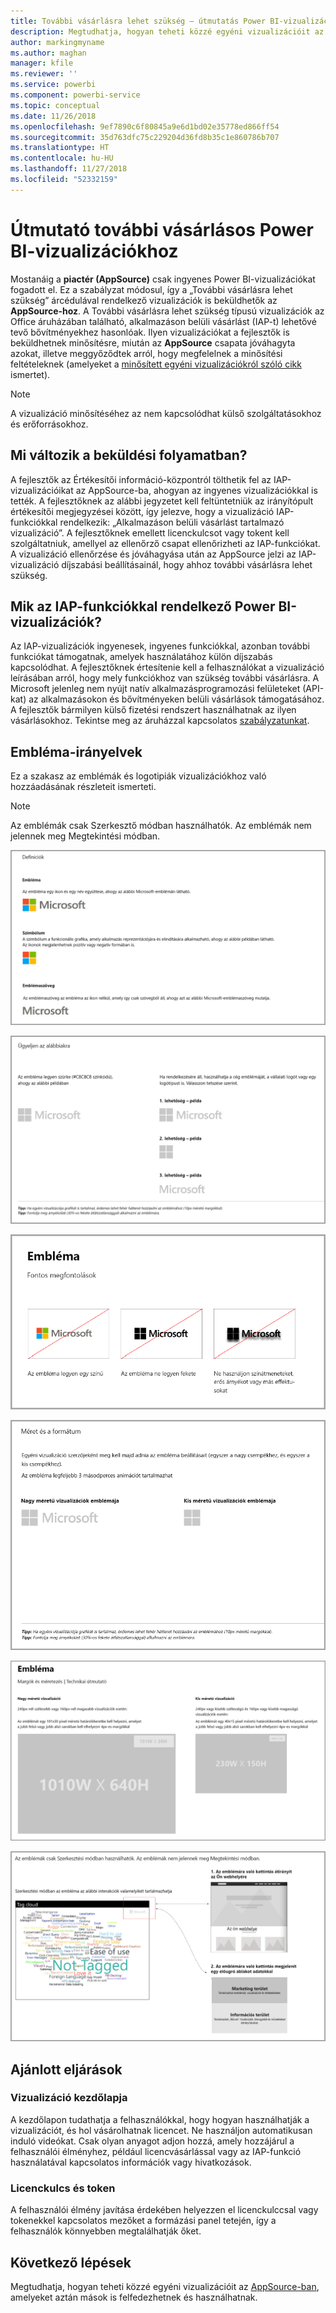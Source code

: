 ```yaml
---
title: További vásárlásra lehet szükség – útmutatás Power BI-vizualizációkhoz
description: Megtudhatja, hogyan teheti közzé egyéni vizualizációit az AppSource-ban, amelyeket aztán mások is felfedezhetnek és használhatnak vásárlással.
author: markingmyname
ms.author: maghan
manager: kfile
ms.reviewer: ''
ms.service: powerbi
ms.component: powerbi-service
ms.topic: conceptual
ms.date: 11/26/2018
ms.openlocfilehash: 9ef7890c6f80845a9e6d1bd02e35778ed866ff54
ms.sourcegitcommit: 35d763dfc75c229204d36fd8b35c1e860786b707
ms.translationtype: HT
ms.contentlocale: hu-HU
ms.lasthandoff: 11/27/2018
ms.locfileid: "52332159"
---
```

# <a name="guidelines-for-power-bi-visuals-with-additional-purchases"></a>Útmutató további vásárlásos Power BI-vizualizációkhoz

Mostanáig a **piactér (AppSource)** csak ingyenes Power BI-vizualizációkat fogadott el. Ez a szabályzat módosul, így a „További vásárlásra lehet szükség” árcédulával rendelkező vizualizációk is beküldhetők az **AppSource-hoz**. A További vásárlásra lehet szükség típusú vizualizációk az Office áruházában található, alkalmazáson belüli vásárlást (IAP-t) lehetővé tevő bővítményekhez hasonlóak. Ilyen vizualizációkat a fejlesztők is beküldhetnek minősítésre, miután az **AppSource** csapata jóváhagyta azokat, illetve meggyőződtek arról, hogy megfelelnek a minősítési feltételeknek (amelyeket a [minősített egyéni vizualizációkról szóló cikk](../power-bi-custom-visuals-certified.md) ismertet).

> [!Note]
> A vizualizáció minősítéséhez az nem kapcsolódhat külső szolgáltatásokhoz és erőforrásokhoz.

## <a name="whats-changing-in-the-submission-process"></a>Mi változik a beküldési folyamatban?

A fejlesztők az Értékesítői információ-központról tölthetik fel az IAP-vizualizációikat az AppSource-ba, ahogyan az ingyenes vizualizációkkal is tették. A fejlesztőknek az alábbi jegyzetet kell feltüntetniük az irányítópult értékesítői megjegyzései között, így jelezve, hogy a vizualizáció IAP-funkciókkal rendelkezik: „Alkalmazáson belüli vásárlást tartalmazó vizualizáció”. A fejlesztőknek emellett licenckulcsot vagy tokent kell szolgáltatniuk, amellyel az ellenőrző csapat ellenőrizheti az IAP-funkciókat. A vizualizáció ellenőrzése és jóváhagyása után az AppSource jelzi az IAP-vizualizáció díjszabási beállításainál, hogy ahhoz további vásárlásra lehet szükség.

## <a name="what-is-a-power-bi-visual-with-iap-features"></a>Mik az IAP-funkciókkal rendelkező Power BI-vizualizációk?

Az IAP-vizualizációk ingyenesek, ingyenes funkciókkal, azonban további funkciókat támogatnak, amelyek használatához külön díjszabás kapcsolódhat. A fejlesztőknek értesítenie kell a felhasználókat a vizualizáció leírásában arról, hogy mely funkciókhoz van szükség további vásárlásra. A Microsoft jelenleg nem nyújt natív alkalmazásprogramozási felületeket (API-kat) az alkalmazásokon és bővítményeken belüli vásárlások támogatásához. A fejlesztők bármilyen külső fizetési rendszert használhatnak az ilyen vásárlásokhoz. Tekintse meg az áruházzal kapcsolatos [szabályzatunkat](https://docs.microsoft.com/office/dev/store/validation-policies#2-apps-or-add-ins-can-display-certain-ads).

## <a name="logo-guidelines"></a>Embléma-irányelvek

Ez a szakasz az emblémák és logotipiák vizualizációkhoz való hozzáadásának részleteit ismerteti.

> [!NOTE]
> Az emblémák csak Szerkesztő módban használhatók. Az emblémák nem jelennek meg Megtekintési módban.

![definíciók](media/office-store-in-app-purchase-visual-guidelines/definitions.png)

![things-to-keep](media/office-store-in-app-purchase-visual-guidelines/things-to-keep-in-mind.png)

![things-to](media/office-store-in-app-purchase-visual-guidelines/things-to-avoid.png)

![size-and-format ](media/office-store-in-app-purchase-visual-guidelines/size-and-format.png)

![margins-and](media/office-store-in-app-purchase-visual-guidelines/margins-and-sizes.png)

![edit-mode](media/office-store-in-app-purchase-visual-guidelines/logos-in-edit-mode.png)

## <a name="best-practices"></a>Ajánlott eljárások

### <a name="visual-landing-page"></a>Vizualizáció kezdőlapja

A kezdőlapon tudathatja a felhasználókkal, hogy hogyan használhatják a vizualizációt, és hol vásárolhatnak licencet. Ne használjon automatikusan induló videókat. Csak olyan anyagot adjon hozzá, amely hozzájárul a felhasználói élményhez, például licencvásárlással vagy az IAP-funkció használatával kapcsolatos információk vagy hivatkozások.

### <a name="license-key-and-token"></a>Licenckulcs és token

A felhasználói élmény javítása érdekében helyezzen el licenckulccsal vagy tokenekkel kapcsolatos mezőket a formázási panel tetején, így a felhasználók könnyebben megtalálhatják őket.

## <a name="next-steps"></a>Következő lépések

Megtudhatja, hogyan teheti közzé egyéni vizualizációit az [AppSource-ban](office-store.md), amelyeket aztán mások is felfedezhetnek és használhatnak.
